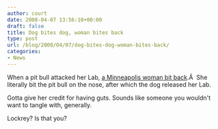 ```yaml
---
author: court
date: 2008-04-07 13:56:10+00:00
draft: false
title: Dog bites dog, woman bites back
type: post
url: /blog/2008/04/07/dog-bites-dog-woman-bites-back/
categories:
- News
---
```


When a pit bull attacked her Lab, [a Minneapolis woman bit back](http://cnews.canoe.ca/CNEWS/WeirdNews/2008/04/03/5182586-ap.html).Â  She literally bit the pit bull on the nose, after which the dog released her Lab.

Gotta give her credit for having guts.  Sounds like someone you wouldn't want to tangle with, generally.

Lockrey?  Is that you?
